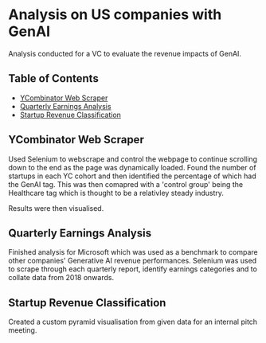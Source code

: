# Analysis on US companies with GenAI

Analysis conducted for a VC to evaluate the revenue impacts of GenAI.

## Table of Contents

- [YCombinator Web Scraper](#ycombinator-web-scraper)
- [Quarterly Earnings Analysis](#microsoft-quarterly-earnings-analysis)
- [Startup Revenue Classification](#startup-revenue-classification)

## YCombinator Web Scraper
Used Selenium to webscrape and control the webpage to continue scrolling down to the end as the page was dynamically loaded. Found the number of startups in each YC cohort and then identified the percentage of which had the GenAI tag. This was then comapred with a 'control group' being the Healthcare tag which is thought to be a relativley steady industry. 

Results were then visualised.

## Quarterly Earnings Analysis
Finished analysis for Microsoft which was used as a benchmark to compare other companies' Generative AI revenue performances. Selenium was used to scrape through each quarterly report, identify earnings categories and to collate data from 2018 onwards.

## Startup Revenue Classification
Created a custom pyramid visualisation from given data for an internal pitch meeting.

